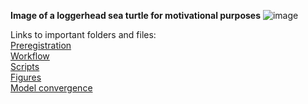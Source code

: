 **Image of a loggerhead sea turtle for motivational purposes**
![image](https://user-images.githubusercontent.com/114161047/201360587-69d5a5db-aa58-4632-8ef5-01a9b8b2891d.png)



Links to important folders and files:  
[Preregistration](/preregistration/preregistration_sea_turtle.md)  
[Workflow](/process/workflow.pdf)  
[Scripts](/script/challenge3_starter_script.R)  
[Figures](/script/figures)  
[Model convergence](/process/issues.md)  

